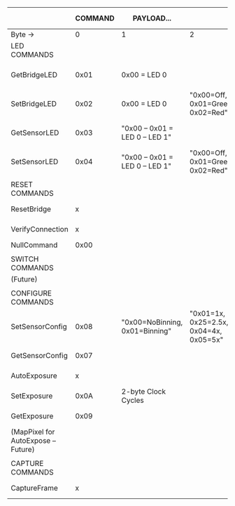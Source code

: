 |                                    | COMMAND | PAYLOAD...                     |                                        |                |  | SERIAL REPLY           |                            |  | SENSOR REPLY           |                                   |                                        |                |   |           |   |
|------------------------------------|---------|--------------------------------|----------------------------------------|----------------|--|------------------------|----------------------------|--|------------------------|-----------------------------------|----------------------------------------|----------------|---|-----------|---|
| Byte →                             | 0       | 1                              | 2                                      | 3              |  | 0                      | 1                          |  | 0                      | 1                                 | 2                                      | 3              | 4 | 5         | 6 |
| LED COMMANDS                       |         |                                |                                        |                |  |                        |                            |  |                        |                                   |                                        |                |   |           |   |
| GetBridgeLED                       | 0x01    | 0x00 = LED 0                   |                                        |                |  | "0x00=OK, 0x01+=Error" | "00=Off, 01=Green, 02=Red" |  |                        |                                   |                                        |                |   |           |   |
| SetBridgeLED                       | 0x02    | 0x00 = LED 0                   | "0x00=Off, 0x01=Green, 0x02=Red"       |                |  | "0x00=OK, 0x01+=Error" |                            |  |                        |                                   |                                        |                |   |           |   |
| GetSensorLED                       | 0x03    | "0x00 – 0x01 = LED 0 – LED 1"  |                                        |                |  | "0x00=OK, 0x01+=Error" |                            |  | "0x00=OK, 0x01+=Error" | "0x00=Off, 0x01=Green,  0X02=Red" |                                        |                |   |           |   |
| SetSensorLED                       | 0x04    | "0x00 – 0x01 = LED 0 – LED 1"  | "0x00=Off, 0x01=Green, 0x02=Red"       |                |  | "0x00=OK, 0x01+=Error" |                            |  | "0x00=OK, 0x01+=Error" |                                   |                                        |                |   |           |   |
|                                    |         |                                |                                        |                |  |                        |                            |  |                        |                                   |                                        |                |   |           |   |
| RESET COMMANDS                     |         |                                |                                        |                |  |                        |                            |  |                        |                                   |                                        |                |   |           |   |
| ResetBridge                        | x       |                                |                                        |                |  | "0x00=OK, 0x01+=Error" |                            |  |                        |                                   |                                        |                |   |           |   |
| VerifyConnection                   | x       |                                |                                        |                |  | "0x00=OK, 0x01+=Error" |                            |  |                        |                                   |                                        |                |   |           |   |
| NullCommand                        | 0x00    |                                |                                        |                |  |                        |                            |  |                        |                                   |                                        |                |   |           |   |
|                                    |         |                                |                                        |                |  |                        |                            |  |                        |                                   |                                        |                |   |           |   |
| SWITCH COMMANDS                    |         |                                |                                        |                |  |                        |                            |  |                        |                                   |                                        |                |   |           |   |
| (Future)                           |         |                                |                                        |                |  |                        |                            |  |                        |                                   |                                        |                |   |           |   |
|                                    |         |                                |                                        |                |  |                        |                            |  |                        |                                   |                                        |                |   |           |   |
| CONFIGURE COMMANDS                 |         |                                |                                        |                |  |                        |                            |  |                        |                                   |                                        |                |   |           |   |
| SetSensorConfig                    | 0x08    | "0x00=NoBinning, 0x01=Binning" | "0x01=1x, 0x25=2.5x, 0x04=4x, 0x05=5x" | "0b11111 0x1F" |  | "0x00=OK, 0x01+=Error" |                            |  | "0x00=OK, 0x01+=Error" | "0x00=NoBinning, 0x01=Binning"    | "0x01=1x, 0x25=2.5x, 0x04=4x, 0x05=5x" | "0b11111 0x1F" |   |           |   |
| GetSensorConfig                    | 0x07    |                                |                                        |                |  | "0x00=OK, 0x01+=Error" |                            |  | "0x00=OK, 0x01+=Error" | 2-byte Clock Cycles               |                                        |                |   |           |   |
| AutoExposure                       | x       |                                |                                        |                |  | "0x00=OK, 0x01+=Error" |                            |  | "0x00=OK, 0x01+=Error" | 2-byte Clock Cycles               |                                        |                |   |           |   |
| SetExposure                        | 0x0A    | 2-byte Clock Cycles            |                                        |                |  | "0x00=OK, 0x01+=Error" |                            |  | "0x00=OK, 0x01+=Error" |                                   |                                        |                |   |           |   |
| GetExposure                        | 0x09    |                                |                                        |                |  | "0x00=OK, 0x01+=Error" |                            |  | "0x00=OK, 0x01+=Error" | 2-byte Clock Cycles               |                                        |                |   |           |   |
| (MapPixel for AutoExpose – Future) |         |                                |                                        |                |  |                        |                            |  |                        |                                   |                                        |                |   |           |   |
|                                    |         |                                |                                        |                |  |                        |                            |  |                        |                                   |                                        |                |   |           |   |
| CAPTURE COMMANDS                   |         |                                |                                        |                |  |                        |                            |  |                        |                                   |                                        |                |   |           |   |
| CaptureFrame                       | x       |                                |                                        |                |  | "0x00=OK, 0x01+=Error" |                            |  | "0x00=OK, 0x01+=Error" | 1 – 32765 (# pixels)              | "0x00=OK, 0x01+=Error"                 | PIXEL 1        |   | PIXEL2... |   |
